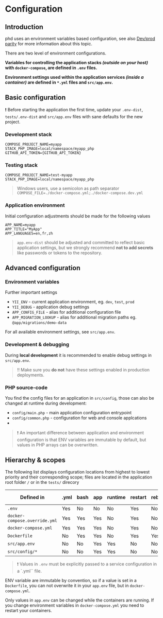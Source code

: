 Configuration
=============

## Introduction

phd uses an environment variables based configuration, see also [Dev/prod parity](http://12factor.net/dev-prod-parity) for more information about this topic.

There are two level of environment configurations. 

**Variables for controlling the application stacks *(outside on your host)* with `docker-compose`, are defined in `.env` files.**

**Environment settings used within the application services *(inside a container)* are defined in `*.yml` files and `src/app.env`.**

## Basic configuration

:exclamation: Before starting the application the first time, update your `.env-dist`, `tests/.env-dist` and `src/app.env` files with sane defaults for the new project.

### Development stack

	COMPOSE_PROJECT_NAME=myapp
	STACK_PHP_IMAGE=local/namespace/myapp_php
	GITHUB_API_TOKEN={GITHUB_API_TOKEN}

### Testing stack

	COMPOSE_PROJECT_NAME=test-myapp
	STACK_PHP_IMAGE=local/namespace/myapp_php

> Windows users, use a semicolon as path separator `COMPOSE_FILE=./docker-compose.yml;./docker-compose.dev.yml`

### Application environment

Initial configuration adjustments should be made for the following values

	APP_NAME=myapp
	APP_TITLE="MyApp"
	APP_LANGUAGES=en,fr,zh

> `app.env-dist` should be adjusted and committed to reflect basic application settings, but we strongly recommend **not to add secrets** like passwords or tokens to the repository. 


## Advanced configuration

### Environment variables

Further important settings

 - `YII_ENV` - current application environment, eg. `dev`, `test`, `prod`
 - `YII_DEBUG` - application debug settings 
 - `APP_CONFIG_FILE` - alias for  additional configuration file
 - `APP_MIGRATION_LOOKUP` - alias for additional migration paths eg. `@app/migrations/demo-data`

For all available environment settings, see `src/app.env`.

### Development & debugging

During **local development** it is recommended to enable debug settings in `src/app.env`.

    

> :bangbang: Make sure you **do not** have these settings enabled in production deployments.

### PHP source-code

You find the config files for an application in `src/config`, those can also be changed at runtime during development:

 - `config/main.php` - main application configuration entrypoint
 - `config/common.php` - configuration for web and console applcations
 - 

> :exclamation: An important difference between application and environment configuration is that
> ENV variables are immutable by default, but values in PHP arrays can be overwritten.


## Hierarchy & scopes

The following list displays configuration locations from highest to lowest priority and their corresponding scope; files are located in the application root folder `/` or in the `tests/` direcory

| Defined in | .yml | bash | app | runtime | restart | rebuild | variable replacement |
|------------|------|------|-----|---|---|---|---|
| `.env`     | Yes | No | No | No | Yes | No | No |
| `docker-compose.override.yml` | Yes | Yes | Yes | No | Yes | No | Yes
| `docker-compose.yml` | Yes | Yes | Yes | No| Yes | No | Yes
| `Dockerfile` | No | Yes | Yes | No| Yes | Yes | No 
| `src/app.env`  | No | No | Yes | Yes | No | No | Yes
| `src/config/*`  | No | No | Yes | Yes | No | No | Yes

> :exclamation: Values in `.env` must be explicitly passed to a service configuration in a `.yml`` file.

ENV variable are immutable by convention, so if a value is set in a `Dockerfile`, you can not
 overwrite it in your `app.env` file, but in `docker-compose.yml`.

Only values in `app.env` can be changed while the containers are running. If you change environment variables in 
`docker-compose.yml` you need to restart your containers.  

